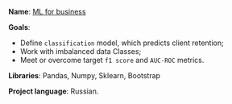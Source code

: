 **Name**: [ML for business](https://github.com/Ivan-Bebeshko/Yandex_Practicum/blob/17f5a6dda4a75262188a99bfd6b758a98debbb2c/04_ML_for_business/04_ML_for_business.ipynb)

**Goals**:
  - Define `classification` model, which predicts client retention;
  - Work with imbalanced data Classes;
  - Meet or overcome target `f1 score` and `AUC-ROC` metrics.

**Libraries**: Pandas, Numpy, Sklearn, Bootstrap

**Project language**: Russian.
